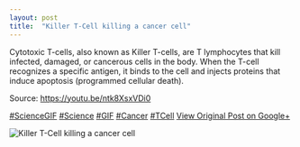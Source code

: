 ```yaml
---
layout: post
title:  "Killer T-Cell killing a cancer cell"
---
```


Cytotoxic T-cells, also known as Killer T-cells, are T lymphocytes that kill infected, damaged, or cancerous cells in the body. When the T-cell recognizes a specific antigen, it binds to the cell and injects proteins that induce apoptosis (programmed cellular death).  
  
Source: <https://youtu.be/ntk8XsxVDi0>  
  
[#ScienceGIF](https://plus.google.com/s/%23ScienceGIF/posts) [#Science](https://plus.google.com/s/%23Science/posts) [#GIF](https://plus.google.com/s/%23GIF/posts) [#Cancer](https://plus.google.com/s/%23Cancer/posts) [#TCell](https://plus.google.com/s/%23TCell/posts)
[View Original Post on Google+](https://plus.google.com/+ColinSullender/posts/Tdn58baWWcz)

![Killer T-Cell killing a cancer cell](/assets/img/2015-05-21-Killer-TCell-killing-a-cancer-cell.gif)
